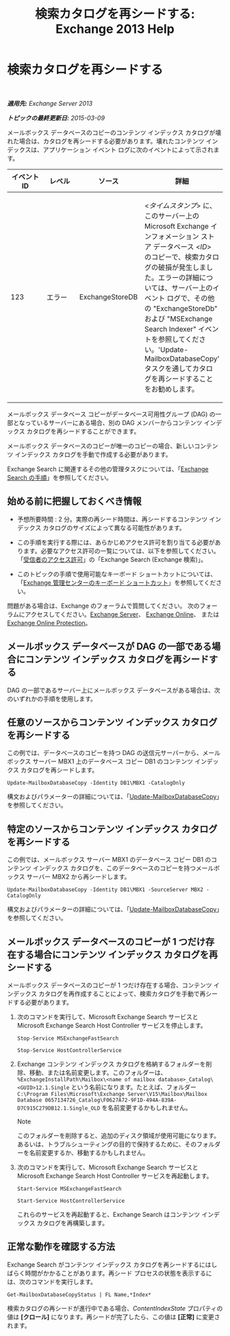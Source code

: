 ﻿---
title: '検索カタログを再シードする: Exchange 2013 Help'
TOCTitle: 検索カタログを再シードする
ms:assetid: 9d873bd4-0422-4975-b5e2-82a347479115
ms:mtpsurl: https://technet.microsoft.com/ja-jp/library/Ee633475(v=EXCHG.150)
ms:contentKeyID: 52057840
ms.date: 04/24/2018
mtps_version: v=EXCHG.150
ms.translationtype: HT
---

# 検索カタログを再シードする

 

_**適用先:** Exchange Server 2013_

_**トピックの最終更新日:** 2015-03-09_

メールボックス データベースのコピーのコンテンツ インデックス カタログが壊れた場合は、カタログを再シードする必要があります。壊れたコンテンツ インデックスは、アプリケーション イベント ログに次のイベントによって示されます。


<table>
<colgroup>
<col style="width: 25%" />
<col style="width: 25%" />
<col style="width: 25%" />
<col style="width: 25%" />
</colgroup>
<thead>
<tr class="header">
<th>イベント ID</th>
<th>レベル</th>
<th>ソース</th>
<th>詳細</th>
</tr>
</thead>
<tbody>
<tr class="odd">
<td><p>123</p></td>
<td><p>エラー</p></td>
<td><p>ExchangeStoreDB</p></td>
<td><p>&lt;<em>タイムスタンプ</em>&gt; に、このサーバー上の Microsoft Exchange インフォメーション ストア データベース &lt;<em>ID</em>&gt; のコピーで、検索カタログの破損が発生しました。エラーの詳細については、サーバー上のイベント ログで、その他の &quot;ExchangeStoreDb&quot; および &quot;MSExchange Search Indexer&quot; イベントを参照してください。'Update-MailboxDatabaseCopy' タスクを通してカタログを再シードすることをお勧めします。</p></td>
</tr>
</tbody>
</table>


メールボックス データベース コピーがデータベース可用性グループ (DAG) の一部となっているサーバーにある場合、別の DAG メンバーからコンテンツ インデックス カタログを再シードすることができます。

メールボックス データベースのコピーが唯一のコピーの場合、新しいコンテンツ インデックス カタログを手動で作成する必要があります。

Exchange Search に関連するその他の管理タスクについては、「[Exchange Search の手順](exchange-search-procedures-exchange-2013-help.md)」を参照してください。

## 始める前に把握しておくべき情報

  - 予想所要時間 : 2 分。実際の再シード時間は、再シードするコンテンツ インデックス カタログのサイズによって異なる可能性があります。

  - この手順を実行する際には、あらかじめアクセス許可を割り当てる必要があります。必要なアクセス許可の一覧については、以下を参照してください。「[受信者のアクセス許可](recipients-permissions-exchange-2013-help.md)」の「Exchange Search (Exchange 検索)」。

  - このトピックの手順で使用可能なキーボード ショートカットについては、「[Exchange 管理センターのキーボード ショートカット](keyboard-shortcuts-in-the-exchange-admin-center-exchange-online-protection-help.md)」を参照してください。

問題がある場合は、Exchange のフォーラムで質問してください。 次のフォーラムにアクセスしてください。[Exchange Server](https://go.microsoft.com/fwlink/p/?linkid=60612)、 [Exchange Online](https://go.microsoft.com/fwlink/p/?linkid=267542)、 または [Exchange Online Protection](https://go.microsoft.com/fwlink/p/?linkid=285351)。

## メールボックス データベースが DAG の一部である場合にコンテンツ インデックス カタログを再シードする

DAG の一部であるサーバー上にメールボックス データベースがある場合は、次のいずれかの手順を使用します。

## 任意のソースからコンテンツ インデックス カタログを再シードする

この例では、データベースのコピーを持つ DAG の送信元サーバーから、メールボックス サーバー MBX1 上のデータベース コピー DB1 のコンテンツ インデックス カタログを再シードします。

    Update-MailboxDatabaseCopy -Identity DB1\MBX1 -CatalogOnly

構文およびパラメーターの詳細については、「[Update-MailboxDatabaseCopy](https://technet.microsoft.com/ja-jp/library/dd335201\(v=exchg.150\))」を参照してください。

## 特定のソースからコンテンツ インデックス カタログを再シードする

この例では、メールボックス サーバー MBX1 のデータベース コピー DB1 のコンテンツ インデックス カタログを、このデータベースのコピーを持つメールボックス サーバー MBX2 から再シードします。

    Update-MailboxDatabaseCopy -Identity DB1\MBX1 -SourceServer MBX2 -CatalogOnly

構文およびパラメーターの詳細については、「[Update-MailboxDatabaseCopy](https://technet.microsoft.com/ja-jp/library/dd335201\(v=exchg.150\))」を参照してください。

## メールボックス データベースのコピーが 1 つだけ存在する場合にコンテンツ インデックス カタログを再シードする

メールボックス データベースのコピーが 1 つだけ存在する場合、コンテンツ インデックス カタログを再作成することによって、検索カタログを手動で再シードする必要があります。

1.  次のコマンドを実行して、Microsoft Exchange Search サービスと Microsoft Exchange Search Host Controller サービスを停止します。
    ```
    Stop-Service MSExchangeFastSearch
    ```
    ```
    Stop-Service HostControllerService
    ```
2.  Exchange コンテンツ インデックス カタログを格納するフォルダーを削除、移動、または名前変更します。このフォルダーは、`%ExchangeInstallPath\Mailbox\<name of mailbox database>_Catalog\<GUID>12.1.Single` という名前になります。たとえば、フォルダー `C:\Program Files\Microsoft\Exchange Server\V15\Mailbox\Mailbox Database 0657134726_Catalog\F0627A72-9F1D-494A-839A-D7C915C279DB12.1.Single_OLD` を名前変更するかもしれません。
    

    > [!NOTE]
    > このフォルダーを削除すると、追加のディスク領域が使用可能になります。あるいは、トラブルシューティングの目的で保持するために、そのフォルダーを名前変更するか、移動するかもしれません。



3.  次のコマンドを実行して、Microsoft Exchange Search サービスと Microsoft Exchange Search Host Controller サービスを再起動します。
    ```
    Start-Service MSExchangeFastSearch
    ```
    ```
    Start-Service HostControllerService
    ```
    これらのサービスを再起動すると、Exchange Search はコンテンツ インデックス カタログを再構築します。

## 正常な動作を確認する方法

Exchange Search がコンテンツ インデックス カタログを再シードするにはしばらく時間がかかることがあります。再シード プロセスの状態を表示するには、次のコマンドを実行します。

    Get-MailboxDatabaseCopyStatus | FL Name,*Index*

検索カタログの再シードが進行中である場合、*ContentIndexState* プロパティの値は **\[クロール\]** になります。再シードが完了したら、この値は **\[正常\]** に変更されます。

